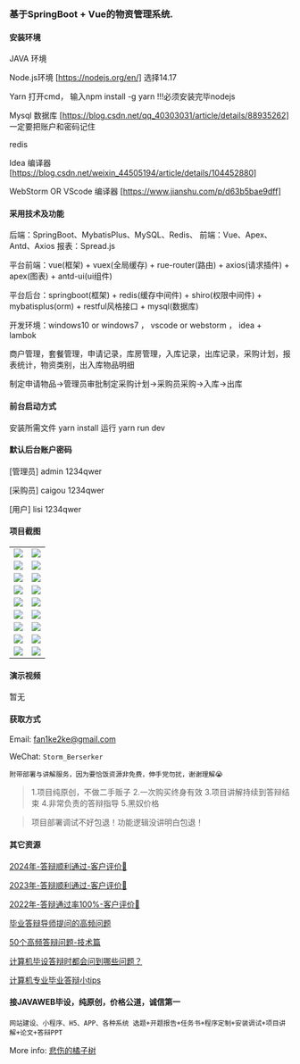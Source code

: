 ### 基于SpringBoot + Vue的物资管理系统.

#### 安装环境

JAVA 环境 

Node.js环境 [https://nodejs.org/en/] 选择14.17

Yarn 打开cmd， 输入npm install -g yarn !!!必须安装完毕nodejs

Mysql 数据库 [https://blog.csdn.net/qq_40303031/article/details/88935262] 一定要把账户和密码记住

redis

Idea 编译器 [https://blog.csdn.net/weixin_44505194/article/details/104452880]

WebStorm OR VScode 编译器 [https://www.jianshu.com/p/d63b5bae9dff]

#### 采用技术及功能

后端：SpringBoot、MybatisPlus、MySQL、Redis、
前端：Vue、Apex、Antd、Axios
报表：Spread.js

平台前端：vue(框架) + vuex(全局缓存) + rue-router(路由) + axios(请求插件) + apex(图表)  + antd-ui(ui组件)

平台后台：springboot(框架) + redis(缓存中间件) + shiro(权限中间件) + mybatisplus(orm) + restful风格接口 + mysql(数据库)

开发环境：windows10 or windows7 ， vscode or webstorm ， idea + lambok

商户管理，套餐管理，申请记录，库房管理，入库记录，出库记录，采购计划，报表统计，物资类别，出入库物品明细

制定申请物品->管理员审批制定采购计划->采购员采购->入库->出库


#### 前台启动方式
安装所需文件 yarn install 
运行 yarn run dev

#### 默认后台账户密码
[管理员]
admin
1234qwer

[采购员]
caigou
1234qwer

[用户]
lisi
1234qwer
#### 项目截图

|  |  |
|---------------------|---------------------|
| ![](https://fank-bucket-oss.oss-cn-beijing.aliyuncs.com/img/1703907138762.jpg) | ![](https://fank-bucket-oss.oss-cn-beijing.aliyuncs.com/img/1703907317483.jpg) |
| ![](https://fank-bucket-oss.oss-cn-beijing.aliyuncs.com/img/1703907125711.jpg) | ![](https://fank-bucket-oss.oss-cn-beijing.aliyuncs.com/img/1703907304037.jpg) |
| ![](https://fank-bucket-oss.oss-cn-beijing.aliyuncs.com/img/1703907113125.jpg) | ![](https://fank-bucket-oss.oss-cn-beijing.aliyuncs.com/img/1703907268190.jpg) |
| ![](https://fank-bucket-oss.oss-cn-beijing.aliyuncs.com/img/1703907098318.jpg) | ![](https://fank-bucket-oss.oss-cn-beijing.aliyuncs.com/img/1703907247498.jpg) |
| ![](https://fank-bucket-oss.oss-cn-beijing.aliyuncs.com/img/1703907608952.jpg) | ![](https://fank-bucket-oss.oss-cn-beijing.aliyuncs.com/img/1703907224697.jpg) |
| ![](https://fank-bucket-oss.oss-cn-beijing.aliyuncs.com/img/1703907599256.jpg) | ![](https://fank-bucket-oss.oss-cn-beijing.aliyuncs.com/img/1703907209784.jpg) |
| ![](https://fank-bucket-oss.oss-cn-beijing.aliyuncs.com/img/1703907578751.jpg) | ![](https://fank-bucket-oss.oss-cn-beijing.aliyuncs.com/img/1703907187396.jpg) |
| ![](https://fank-bucket-oss.oss-cn-beijing.aliyuncs.com/img/1703907368072.jpg) | ![](https://fank-bucket-oss.oss-cn-beijing.aliyuncs.com/img/1703907170241.jpg) |
| ![](https://fank-bucket-oss.oss-cn-beijing.aliyuncs.com/img/1703907351735.jpg) | ![](https://fank-bucket-oss.oss-cn-beijing.aliyuncs.com/img/1703907151020.jpg) |


#### 演示视频

暂无

#### 获取方式

Email: fan1ke2ke@gmail.com

WeChat: `Storm_Berserker`

`附带部署与讲解服务，因为要恰饭资源非免费，伸手党勿扰，谢谢理解😭`

> 1.项目纯原创，不做二手贩子 2.一次购买终身有效 3.项目讲解持续到答辩结束 4.非常负责的答辩指导 5.黑奴价格

> 项目部署调试不好包退！功能逻辑没讲明白包退！

#### 其它资源

[2024年-答辩顺利通过-客户评价👻](https://berserker287.github.io/2024/06/06/2024%E5%B9%B4%E7%AD%94%E8%BE%A9%E9%A1%BA%E5%88%A9%E9%80%9A%E8%BF%87/)

[2023年-答辩顺利通过-客户评价🐢](https://berserker287.github.io/2023/06/14/2023%E5%B9%B4%E7%AD%94%E8%BE%A9%E9%A1%BA%E5%88%A9%E9%80%9A%E8%BF%87/)

[2022年-答辩通过率100%-客户评价🐣](https://berserker287.github.io/2022/05/25/%E9%A1%B9%E7%9B%AE%E4%BA%A4%E6%98%93%E8%AE%B0%E5%BD%95/)

[毕业答辩导师提问的高频问题](https://berserker287.github.io/2023/06/13/%E6%AF%95%E4%B8%9A%E7%AD%94%E8%BE%A9%E5%AF%BC%E5%B8%88%E6%8F%90%E9%97%AE%E7%9A%84%E9%AB%98%E9%A2%91%E9%97%AE%E9%A2%98/)

[50个高频答辩问题-技术篇](https://berserker287.github.io/2023/06/13/50%E4%B8%AA%E9%AB%98%E9%A2%91%E7%AD%94%E8%BE%A9%E9%97%AE%E9%A2%98-%E6%8A%80%E6%9C%AF%E7%AF%87/)

[计算机毕设答辩时都会问到哪些问题？](https://www.zhihu.com/question/31020988)

[计算机专业毕业答辩小tips](https://zhuanlan.zhihu.com/p/145911029)

#### 接JAVAWEB毕设，纯原创，价格公道，诚信第一

`网站建设、小程序、H5、APP、各种系统 选题+开题报告+任务书+程序定制+安装调试+项目讲解+论文+答辩PPT`

More info: [悲伤的橘子树](https://berserker287.github.io/)

